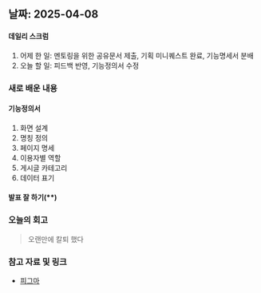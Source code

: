## 날짜: 2025-04-08

#### 데일리 스크럼
1. 어제 한 일: 멘토링을 위한 공유문서 제출, 기획 미니퀘스트 완료, 기능명세서 분배
2. 오늘 할 일: 피드백 반영, 기능정의서 수정

### 새로 배운 내용
#### 기능정의서
1. 화면 설계
2. 명칭 정의
3. 페이지 명세
4. 이용자별 역할
5. 게시글 카테고리
6. 데이터 표기

#### 발표 잘 하기(**)

### 오늘의 회고
> 오랜만에 칼퇴 했다

### 참고 자료 및 링크
- [피그마](https://www.figma.com/design/bnI0anEcRVfGLPITxu7XQT/-%EC%B0%90--14%EC%A1%B0-%EB%AD%89%EC%B9%98%EB%A9%B4-%EC%82%B0%EB%8B%A4?node-id=7223-21707&p=f&t=Fmv3sm1F2bg4nS1I-0)